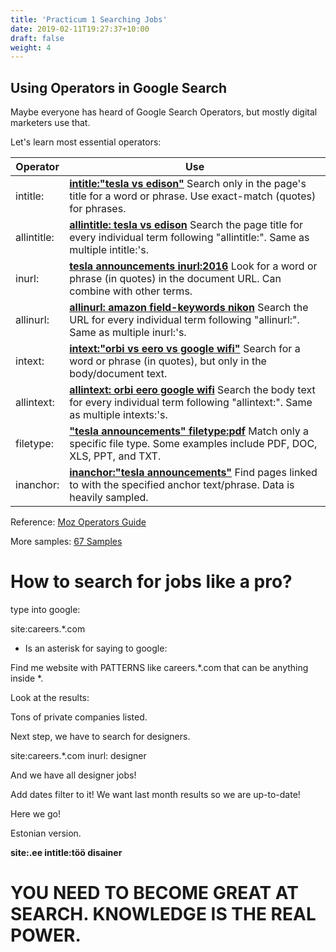 ```yaml
---
title: 'Practicum 1 Searching Jobs'
date: 2019-02-11T19:27:37+10:00
draft: false
weight: 4
---
```


## Using Operators in Google Search

Maybe everyone has heard of Google Search Operators, but mostly digital marketers use that.

Let's learn most essential operators:

| Operator | Use |
| ----------- | ------------------------------------------------------------ |
| intitle:    | **[intitle:"tesla vs edison"](https://www.google.com/search?q=intitle:"tesla+vs+edison")** Search only in the page's title for a word or phrase. Use exact-match (quotes) for phrases. |
| allintitle: | **[allintitle: tesla vs edison](https://www.google.com/search?q=allintitle:+tesla+vs+edison)** Search the page title for every individual term following "allintitle:". Same as multiple intitle:'s. |
| inurl:      | **[tesla announcements inurl:2016](https://www.google.com/search?q=tesla+announcements+inurl:2016)** Look for a word or phrase (in quotes) in the document URL. Can combine with other terms. |
| allinurl:   | **[allinurl: amazon field-keywords nikon](https://www.google.com/search?q=allinurl:+amazon+field-keywords+nikon)** Search the URL for every individual term following "allinurl:". Same as multiple inurl:'s. |
| intext:     | **[intext:"orbi vs eero vs google wifi"](https://www.google.com/search?q=intext:"orbi+vs+eero+vs+google+wifi")** Search for a word or phrase (in quotes), but only in the body/document text. |
| allintext:  | **[allintext: orbi eero google wifi](https://www.google.com/search?q=allintext:+orbi+eero+google+wifi)** Search the body text for every individual term following "allintext:". Same as multiple intexts:'s. |
| filetype:   | **["tesla announcements" filetype:pdf](https://www.google.com/search?q="tesla+announcements"+filetype:pdf)** Match only a specific file type. Some examples include PDF, DOC, XLS, PPT, and TXT. |
| inanchor: | **[inanchor:"tesla announcements"](https://www.google.com/search?q=inanchor:)** Find pages linked to with the specified anchor text/phrase. Data is heavily sampled. |




Reference: [Moz Operators Guide](https://moz.com/learn/seo/search-operators "Moz reference on Operators")

More samples: [67 Samples](https://moz.com/blog/mastering-google-search-operators-in-67-steps "67 samples")

# How to search for jobs like a pro?

type into google:

site:careers.*.com

* Is an asterisk for saying to google: 

Find me website with PATTERNS like careers.*.com that can be anything inside *. 

Look at the results:



Tons of private companies listed.

Next step, we have to search for designers. 

site:careers.*.com  inurl: designer



And we have all designer jobs!

Add dates filter to it! We want last month results so we are up-to-date!



Here we go!

Estonian version.

**site:.ee intitle:töö disainer**



# **YOU NEED TO BECOME GREAT AT SEARCH. KNOWLEDGE IS THE REAL POWER.**
